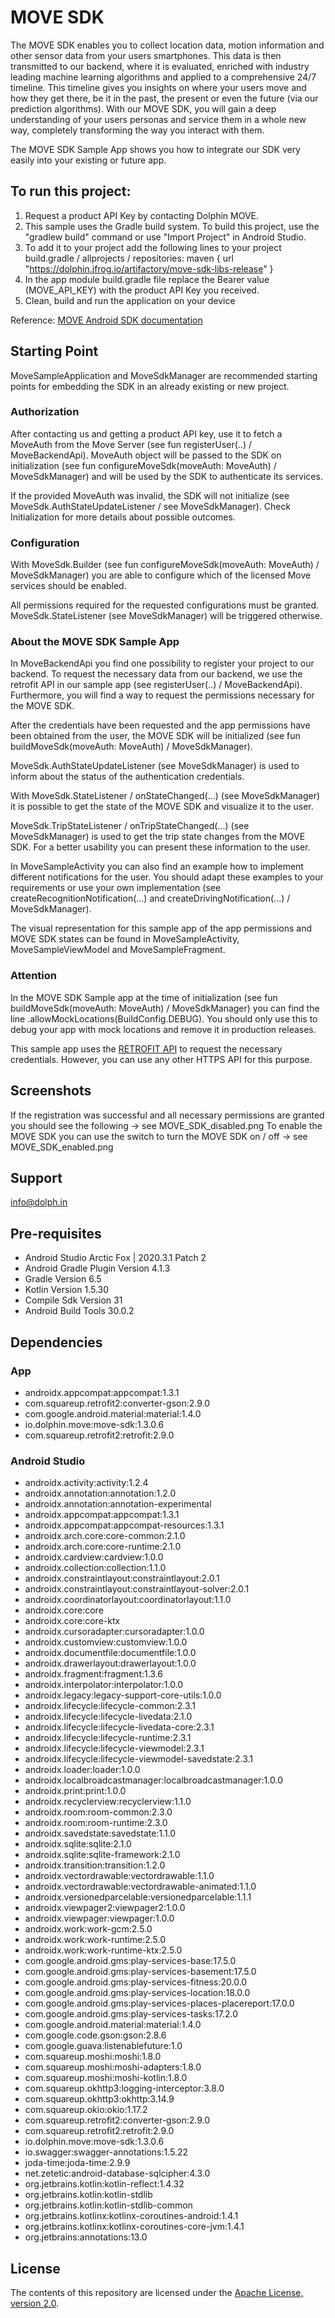 # MOVE SDK
The MOVE SDK enables you to collect location data, motion information and other sensor data from your users smartphones. This data is then transmitted to our backend, where it is evaluated, enriched with industry leading machine learning algorithms and applied to a comprehensive 24/7 timeline.
This timeline gives you insights on where your users move and how they get there, be it in the past, the present or even the future (via our prediction algorithms). With our MOVE SDK, you will gain a deep understanding of your users personas and service them in a whole new way, completely transforming the way you interact with them.

The MOVE SDK Sample App shows you how to integrate our SDK very easily into your existing or future app.

## To run this project:
1. Request a product API Key by contacting Dolphin MOVE.
2. This sample uses the Gradle build system. To build this project, use the "gradlew build" command or use "Import Project" in Android Studio.
3. To add it to your project add the following lines to your project build.gradle / allprojects / repositories:
        maven {
            url "https://dolphin.jfrog.io/artifactory/move-sdk-libs-release"
        }
4. In the app module build.gradle file replace the Bearer value (MOVE_API_KEY) with the product API Key you received.
5. Clean, build and run the application on your device

Reference: [MOVE Android SDK documentation](https://docs.movesdk.com/)

## Starting Point
MoveSampleApplication and MoveSdkManager are recommended starting points for embedding the SDK in an already existing or new project.

### Authorization
After contacting us and getting a product API key, use it to fetch a MoveAuth from the Move Server (see fun registerUser(..) / MoveBackendApi). MoveAuth object will be passed to the SDK on initialization (see fun configureMoveSdk(moveAuth: MoveAuth) / MoveSdkManager) and will be used by the SDK to authenticate its services.

If the provided MoveAuth was invalid, the SDK will not initialize (see MoveSdk.AuthStateUpdateListener / see MoveSdkManager). Check Initialization for more details about possible outcomes.

### Configuration
With MoveSdk.Builder (see fun configureMoveSdk(moveAuth: MoveAuth) / MoveSdkManager) you are able to configure which of the licensed Move services should be enabled.

All permissions required for the requested configurations must be granted. MoveSdk.StateListener (see MoveSdkManager) will be triggered otherwise.

### About the MOVE SDK Sample App
In MoveBackendApi you find one possibility to register your project to our backend. To request the necessary data from our backend, we use the retrofit API in our sample app (see registerUser(..) / MoveBackendApi). Furthermore, you will find a way to request the permissions necessary for the MOVE SDK.

After the credentials have been requested and the app permissions have been obtained from the user, the MOVE SDK will be initialized (see fun buildMoveSdk(moveAuth: MoveAuth) / MoveSdkManager).

MoveSdk.AuthStateUpdateListener (see MoveSdkManager) is used to inform about the status of the authentication credentials.

With MoveSdk.StateListener / onStateChanged(...) (see MoveSdkManager) it is possible to get the state of the MOVE SDK and visualize it to the user.

MoveSdk.TripStateListener / onTripStateChanged(...) (see MoveSdkManager) is used to get the trip state changes from the MOVE SDK. For a better usability you can present these information to the user.

In MoveSampleActivity you can also find an example how to implement different notifications for the user. You should adapt these examples to your requirements or use your own implementation (see createRecognitionNotification(...) and createDrivingNotification(...) / MoveSdkManager).

The visual representation for this sample app of the app permissions and MOVE SDK states can be found in MoveSampleActivity, MoveSampleViewModel and MoveSampleFragment.

### Attention
In the MOVE SDK Sample app at the time of initialization (see fun buildMoveSdk(moveAuth: MoveAuth) / MoveSdkManager) you can find the line .allowMockLocations(BuildConfig.DEBUG). You should only use this to debug your app with mock locations and remove it in production releases.

This sample app uses the [RETROFIT API](https://square.github.io/retrofit/) to request the necessary credentials. However, you can use any other HTTPS API for this purpose.

## Screenshots
If the registration was successful and all necessary permissions are granted you should see the following -> see MOVE_SDK_disabled.png
To enable the MOVE SDK you can use the switch to turn the MOVE SDK on / off -> see MOVE_SDK_enabled.png

## Support
info@dolph.in

## Pre-requisites
- Android Studio Arctic Fox | 2020.3.1 Patch 2
- Android Gradle Plugin Version 4.1.3
- Gradle Version 6.5
- Kotlin Version 1.5.30
- Compile Sdk Version 31
- Android Build Tools 30.0.2

## Dependencies
### App
- androidx.appcompat:appcompat:1.3.1
- com.squareup.retrofit2:converter-gson:2.9.0
- com.google.android.material:material:1.4.0
- io.dolphin.move:move-sdk:1.3.0.6
- com.squareup.retrofit2:retrofit:2.9.0

### Android Studio
- androidx.activity:activity:1.2.4
- androidx.annotation:annotation:1.2.0
- androidx.annotation:annotation-experimental
- androidx.appcompat:appcompat:1.3.1
- androidx.appcompat:appcompat-resources:1.3.1
- androidx.arch.core:core-common:2.1.0
- androidx.arch.core:core-runtime:2.1.0
- androidx.cardview:cardview:1.0.0
- androidx.collection:collection:1.1.0
- androidx.constraintlayout:constraintlayout:2.0.1
- androidx.constraintlayout:constraintlayout-solver:2.0.1
- androidx.coordinatorlayout:coordinatorlayout:1.1.0
- androidx.core:core
- androidx.core:core-ktx
- androidx.cursoradapter:cursoradapter:1.0.0
- androidx.customview:customview:1.0.0
- androidx.documentfile:documentfile:1.0.0
- androidx.drawerlayout:drawerlayout:1.0.0
- androidx.fragment:fragment:1.3.6
- androidx.interpolator:interpolator:1.0.0
- androidx.legacy:legacy-support-core-utils:1.0.0
- androidx.lifecycle:lifecycle-common:2.3.1
- androidx.lifecycle:lifecycle-livedata:2.1.0
- androidx.lifecycle:lifecycle-livedata-core:2.3.1
- androidx.lifecycle:lifecycle-runtime:2.3.1
- androidx.lifecycle:lifecycle-viewmodel:2.3.1
- androidx.lifecycle:lifecycle-viewmodel-savedstate:2.3.1
- androidx.loader:loader:1.0.0
- androidx.localbroadcastmanager:localbroadcastmanager:1.0.0
- androidx.print:print:1.0.0
- androidx.recyclerview:recyclerview:1.1.0
- androidx.room:room-common:2.3.0
- androidx.room:room-runtime:2.3.0
- androidx.savedstate:savedstate:1.1.0
- androidx.sqlite:sqlite:2.1.0
- androidx.sqlite:sqlite-framework:2.1.0
- androidx.transition:transition:1.2.0
- androidx.vectordrawable:vectordrawable:1.1.0
- androidx.vectordrawable:vectordrawable-animated:1.1.0
- androidx.versionedparcelable:versionedparcelable:1.1.1
- androidx.viewpager2:viewpager2:1.0.0
- androidx.viewpager:viewpager:1.0.0
- androidx.work:work-gcm:2.5.0
- androidx.work:work-runtime:2.5.0
- androidx.work:work-runtime-ktx:2.5.0
- com.google.android.gms:play-services-base:17.5.0
- com.google.android.gms:play-services-basement:17.5.0
- com.google.android.gms:play-services-fitness:20.0.0
- com.google.android.gms:play-services-location:18.0.0
- com.google.android.gms:play-services-places-placereport:17.0.0
- com.google.android.gms:play-services-tasks:17.2.0
- com.google.android.material:material:1.4.0
- com.google.code.gson:gson:2.8.6
- com.google.guava:listenablefuture:1.0
- com.squareup.moshi:moshi:1.8.0
- com.squareup.moshi:moshi-adapters:1.8.0
- com.squareup.moshi:moshi-kotlin:1.8.0
- com.squareup.okhttp3:logging-interceptor:3.8.0
- com.squareup.okhttp3:okhttp:3.14.9
- com.squareup.okio:okio:1.17.2
- com.squareup.retrofit2:converter-gson:2.9.0
- com.squareup.retrofit2:retrofit:2.9.0
- io.dolphin.move:move-sdk:1.3.0.6
- io.swagger:swagger-annotations:1.5.22
- joda-time:joda-time:2.9.9
- net.zetetic:android-database-sqlcipher:4.3.0
- org.jetbrains.kotlin:kotlin-reflect:1.4.32
- org.jetbrains.kotlin:kotlin-stdlib
- org.jetbrains.kotlin:kotlin-stdlib-common
- org.jetbrains.kotlinx:kotlinx-coroutines-android:1.4.1
- org.jetbrains.kotlinx:kotlinx-coroutines-core-jvm:1.4.1
- org.jetbrains:annotations:13.0

## License

The contents of this repository are licensed under the
[Apache License, version 2.0](http://www.apache.org/licenses/LICENSE-2.0).


